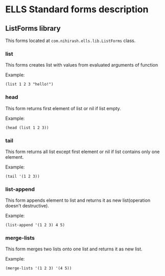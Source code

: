 # ELLS Standard forms description

## ListForms library

This forms located at `com.nihirash.ells.lib.ListForms` class.

### list

This forms creates list with values from evaluated arguments of function

Example:

```
(list 1 2 3 "hello!")
```

### head

This form returns first element of list or nil if list empty.

Example:

```
(head (list 1 2 3))
```

### tail

This form returns all list except first element or nil if list contains only one element.

Example:

```
(tail '(1 2 3))
```

### list-append

This form appends element to list and returns it as new list(operation doesn't destructive).

Example:

```
(list-append '(1 2 3) 4 5)
```

### merge-lists

This form merges two lists onto one list and returns it as new list.

Example:

```
(merge-lists '(1 2 3) '(4 5))
```